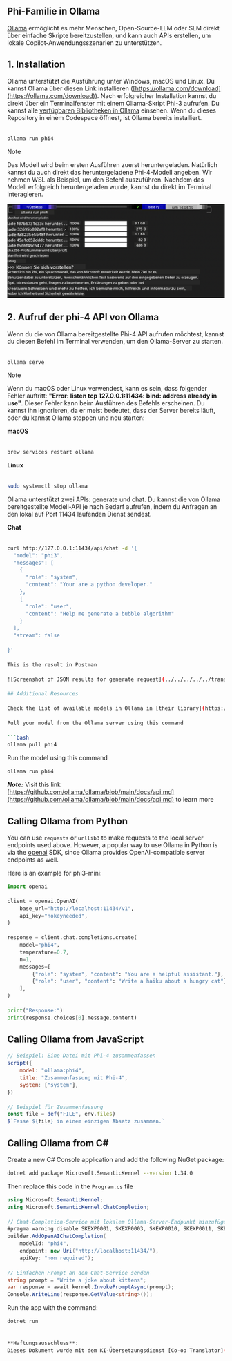 <!--
CO_OP_TRANSLATOR_METADATA:
{
  "original_hash": "0b38834693bb497f96bf53f0d941f9a1",
  "translation_date": "2025-07-16T19:12:34+00:00",
  "source_file": "md/01.Introduction/02/04.Ollama.md",
  "language_code": "de"
}
-->
## Phi-Familie in Ollama


[Ollama](https://ollama.com) ermöglicht es mehr Menschen, Open-Source-LLM oder SLM direkt über einfache Skripte bereitzustellen, und kann auch APIs erstellen, um lokale Copilot-Anwendungsszenarien zu unterstützen.

## **1. Installation**

Ollama unterstützt die Ausführung unter Windows, macOS und Linux. Du kannst Ollama über diesen Link installieren ([https://ollama.com/download](https://ollama.com/download)). Nach erfolgreicher Installation kannst du direkt über ein Terminalfenster mit einem Ollama-Skript Phi-3 aufrufen. Du kannst alle [verfügbaren Bibliotheken in Ollama](https://ollama.com/library) einsehen. Wenn du dieses Repository in einem Codespace öffnest, ist Ollama bereits installiert.

```bash

ollama run phi4

```

> [!NOTE]
> Das Modell wird beim ersten Ausführen zuerst heruntergeladen. Natürlich kannst du auch direkt das heruntergeladene Phi-4-Modell angeben. Wir nehmen WSL als Beispiel, um den Befehl auszuführen. Nachdem das Modell erfolgreich heruntergeladen wurde, kannst du direkt im Terminal interagieren.

![run](../../../../../translated_images/ollama_run.e9755172b162b381359f8dc8ad0eb1499e13266d833afaf29c47e928d6d7abc5.de.png)

## **2. Aufruf der phi-4 API von Ollama**

Wenn du die von Ollama bereitgestellte Phi-4 API aufrufen möchtest, kannst du diesen Befehl im Terminal verwenden, um den Ollama-Server zu starten.

```bash

ollama serve

```

> [!NOTE]
> Wenn du macOS oder Linux verwendest, kann es sein, dass folgender Fehler auftritt: **"Error: listen tcp 127.0.0.1:11434: bind: address already in use"**. Dieser Fehler kann beim Ausführen des Befehls erscheinen. Du kannst ihn ignorieren, da er meist bedeutet, dass der Server bereits läuft, oder du kannst Ollama stoppen und neu starten:

**macOS**

```bash

brew services restart ollama

```

**Linux**

```bash

sudo systemctl stop ollama

```

Ollama unterstützt zwei APIs: generate und chat. Du kannst die von Ollama bereitgestellte Modell-API je nach Bedarf aufrufen, indem du Anfragen an den lokal auf Port 11434 laufenden Dienst sendest.

**Chat**

```bash

curl http://127.0.0.1:11434/api/chat -d '{
  "model": "phi3",
  "messages": [
    {
      "role": "system",
      "content": "Your are a python developer."
    },
    {
      "role": "user",
      "content": "Help me generate a bubble algorithm"
    }
  ],
  "stream": false
  
}'

This is the result in Postman

![Screenshot of JSON results for generate request](../../../../../translated_images/ollama_gen.bda5d4e715366cc9c1cae2956e30bfd55b07b22ca782ef69e680100a9a1fd563.de.png)

## Additional Resources

Check the list of available models in Ollama in [their library](https://ollama.com/library).

Pull your model from the Ollama server using this command

```bash
ollama pull phi4
```

Run the model using this command

```bash
ollama run phi4
```

***Note:*** Visit this link [https://github.com/ollama/ollama/blob/main/docs/api.md](https://github.com/ollama/ollama/blob/main/docs/api.md) to learn more

## Calling Ollama from Python

You can use `requests` or `urllib3` to make requests to the local server endpoints used above. However, a popular way to use Ollama in Python is via the [openai](https://pypi.org/project/openai/) SDK, since Ollama provides OpenAI-compatible server endpoints as well.

Here is an example for phi3-mini:

```python
import openai

client = openai.OpenAI(
    base_url="http://localhost:11434/v1",
    api_key="nokeyneeded",
)

response = client.chat.completions.create(
    model="phi4",
    temperature=0.7,
    n=1,
    messages=[
        {"role": "system", "content": "You are a helpful assistant."},
        {"role": "user", "content": "Write a haiku about a hungry cat"},
    ],
)

print("Response:")
print(response.choices[0].message.content)
```

## Calling Ollama from JavaScript 

```javascript
// Beispiel: Eine Datei mit Phi-4 zusammenfassen
script({
    model: "ollama:phi4",
    title: "Zusammenfassung mit Phi-4",
    system: ["system"],
})

// Beispiel für Zusammenfassung
const file = def("FILE", env.files)
$`Fasse ${file} in einem einzigen Absatz zusammen.`
```

## Calling Ollama from C#

Create a new C# Console application and add the following NuGet package:

```bash
dotnet add package Microsoft.SemanticKernel --version 1.34.0
```

Then replace this code in the `Program.cs` file

```csharp
using Microsoft.SemanticKernel;
using Microsoft.SemanticKernel.ChatCompletion;

// Chat-Completion-Service mit lokalem Ollama-Server-Endpunkt hinzufügen
#pragma warning disable SKEXP0001, SKEXP0003, SKEXP0010, SKEXP0011, SKEXP0050, SKEXP0052
builder.AddOpenAIChatCompletion(
    modelId: "phi4",
    endpoint: new Uri("http://localhost:11434/"),
    apiKey: "non required");

// Einfachen Prompt an den Chat-Service senden
string prompt = "Write a joke about kittens";
var response = await kernel.InvokePromptAsync(prompt);
Console.WriteLine(response.GetValue<string>());
```

Run the app with the command:

```bash
dotnet run


**Haftungsausschluss**:  
Dieses Dokument wurde mit dem KI-Übersetzungsdienst [Co-op Translator](https://github.com/Azure/co-op-translator) übersetzt. Obwohl wir uns um Genauigkeit bemühen, beachten Sie bitte, dass automatisierte Übersetzungen Fehler oder Ungenauigkeiten enthalten können. Das Originaldokument in seiner Ursprungssprache ist als maßgebliche Quelle zu betrachten. Für wichtige Informationen wird eine professionelle menschliche Übersetzung empfohlen. Wir übernehmen keine Haftung für Missverständnisse oder Fehlinterpretationen, die aus der Nutzung dieser Übersetzung entstehen.
